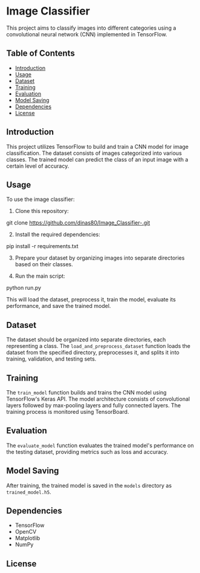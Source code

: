 # Image Classifier

This project aims to classify images into different categories using a convolutional neural network (CNN) implemented in TensorFlow.

## Table of Contents
- [Introduction](#introduction)
- [Usage](#usage)
- [Dataset](#dataset)
- [Training](#training)
- [Evaluation](#evaluation)
- [Model Saving](#model-saving)
- [Dependencies](#dependencies)
- [License](#license)

## Introduction

This project utilizes TensorFlow to build and train a CNN model for image classification. The dataset consists of images categorized into various classes. The trained model can predict the class of an input image with a certain level of accuracy.

## Usage

To use the image classifier:

1. Clone this repository:

git clone https://github.com/dinas80/Image_Classifier-.git

2. Install the required dependencies:

pip install -r requirements.txt


3. Prepare your dataset by organizing images into separate directories based on their classes.

4. Run the main script:

python run.py


This will load the dataset, preprocess it, train the model, evaluate its performance, and save the trained model.

## Dataset

The dataset should be organized into separate directories, each representing a class. The `load_and_preprocess_dataset` function loads the dataset from the specified directory, preprocesses it, and splits it into training, validation, and testing sets.

## Training

The `train_model` function builds and trains the CNN model using TensorFlow's Keras API. The model architecture consists of convolutional layers followed by max-pooling layers and fully connected layers. The training process is monitored using TensorBoard.

## Evaluation

The `evaluate_model` function evaluates the trained model's performance on the testing dataset, providing metrics such as loss and accuracy.

## Model Saving

After training, the trained model is saved in the `models` directory as `trained_model.h5`.

## Dependencies

- TensorFlow
- OpenCV
- Matplotlib
- NumPy

## License



